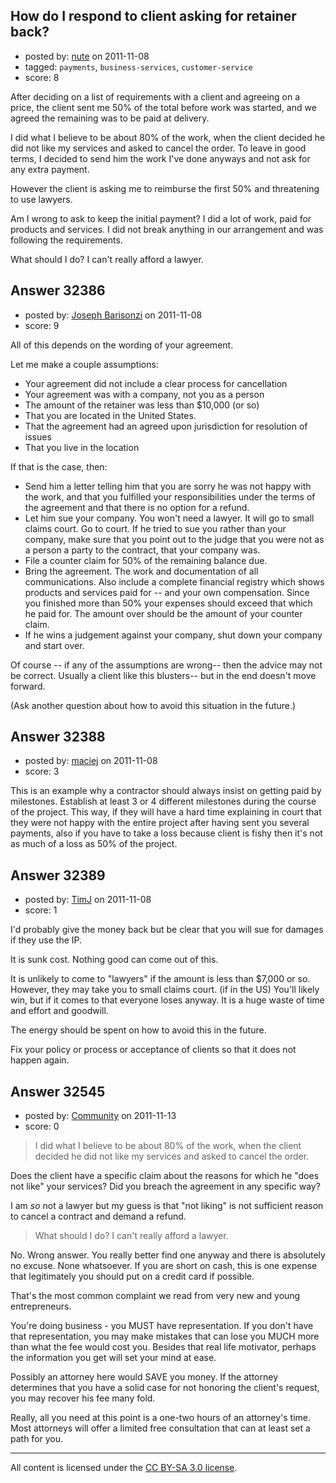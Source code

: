 ## How do I respond to client asking for retainer back?

- posted by: [nute](https://stackexchange.com/users/-1/11543-nute) on 2011-11-08
- tagged: `payments`, `business-services`, `customer-service`
- score: 8

After deciding on a list of requirements with a client and agreeing on a price, the client sent me 50% of the total before work was started, and we agreed the remaining was to be paid at delivery.

I did what I believe to be about 80% of the work, when the client decided he did not like my services and asked to cancel the order. To leave in good terms, I decided to send him the work I've done anyways and not ask for any extra payment.

However the client is asking me to reimburse the first 50% and threatening to use lawyers.

Am I wrong to ask to keep the initial payment? I did a lot of work, paid for products and services. I did not break anything in our arrangement and was following the requirements.

What should I do? I can't really afford a lawyer. 


## Answer 32386

- posted by: [Joseph Barisonzi](https://stackexchange.com/users/-1/8791-joseph-barisonzi) on 2011-11-08
- score: 9

All of this depends on the wording of your agreement.

Let me make a couple assumptions:

 - Your agreement did not include a clear process for cancellation
 - Your agreement was with a company, not you as a person
 - The amount of the retainer was less than $10,000 (or so)
 - That you are located in the United States. 
 - That the agreement had an agreed upon jurisdiction for resolution of issues
 - That you live in the location

If that is the case, then: 

 - Send him a letter telling him that you are sorry he was not happy with the work, and that you fulfilled your responsibilities under the terms of the agreement and that there is no option for a refund.
 - Let him sue your company. You won't need a lawyer. It will go to small claims court. Go to court.
If he tried to sue you rather than your company, make sure that you point out to the judge that you were not as a person a party to the contract, that your company was.
 - File a counter claim for 50% of the remaining balance due.   
 - Bring the agreement. The work and documentation of all communications. Also include a complete financial registry which shows products and services paid for -- and your own compensation. Since you finished more than 50% your expenses should exceed that which he paid for. The amount over should be the amount of your counter claim. 
 - If he wins a judgement against your company, shut down your company and start over.

Of course -- if any of the assumptions are wrong-- then the advice may not be correct. Usually a client like this blusters-- but in the end doesn't move forward.      

(Ask another question about how to avoid this situation in the future.)    




## Answer 32388

- posted by: [maciej](https://stackexchange.com/users/-1/14311-maciej) on 2011-11-08
- score: 3

This is an example why a contractor should always insist on getting paid by milestones. Establish at least 3 or 4 different milestones during the course of the project. This way, if they will have a hard time explaining in court that they were not happy with the entire project after having sent you several payments, also if you have to take a loss because client is fishy then it's not as much of a loss as 50% of the project.


## Answer 32389

- posted by: [TimJ](https://stackexchange.com/users/-1/1172-timj) on 2011-11-08
- score: 1

I'd probably give the money back but be clear that you will sue for damages if they use the IP.  

It is sunk cost.  Nothing good can come out of this. 

It is unlikely to come to "lawyers" if the amount is less than $7,000 or so.  However, they may take you to small claims court.  (if in the US)  You'll likely win, but if it comes to that everyone loses anyway.  It is a huge waste of time and effort and goodwill.


The energy should be spent on how to avoid this in the future.

Fix your policy or process or acceptance of clients so that it does not happen again.


## Answer 32545

- posted by: [Community](https://stackexchange.com/users/-1/-1-community) on 2011-11-13
- score: 0

> I did what I believe to be about 80% of the work, when the client decided he did not like my services and asked to cancel the order. 

Does the client have a specific claim about the reasons for which he "does not like" your services? Did you breach the agreement in any specific way?

I am *so* not a lawyer but my guess is that "not liking" is not sufficient reason to cancel a contract and demand a refund. 

> What should I do? I can't really afford a lawyer. 

No. Wrong answer. You really better find one anyway and there is absolutely no excuse. None whatsoever. If you are short on cash, this is one expense that legitimately you should put on a credit card if possible. 

That's the most common complaint we read from very new and young entrepreneurs. 

You're doing business - you MUST have representation. If you don't have that representation, you may make mistakes that can lose you MUCH more than what the fee would cost you. Besides that real life motivator, perhaps the information you get will set your mind at ease. 

Possibly an attorney here would SAVE you money. If the attorney determines that you have a solid case for not honoring the client's request, you may recover his fee many fold. 

Really, all you need at this point is a one-two hours of an attorney's time. Most attorneys will offer a limited free consultation that can at least set a path for you. 



---

All content is licensed under the [CC BY-SA 3.0 license](https://creativecommons.org/licenses/by-sa/3.0/).
